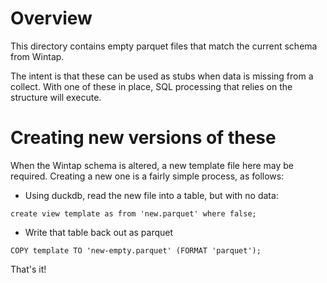 # Overview
This directory contains empty parquet files that match the current schema from Wintap.

The intent is that these can be used as stubs when data is missing from a collect. With
one of these in place, SQL processing that relies on the structure will execute.

# Creating new versions of these
When the Wintap schema is altered, a new template file here may be required. Creating a new
one is a fairly simple process, as follows:

* Using duckdb, read the new file into a table, but with no data:
```
create view template as from 'new.parquet' where false;
```
* Write that table back out as parquet
```
COPY template TO 'new-empty.parquet' (FORMAT 'parquet');
```

That's it! 

